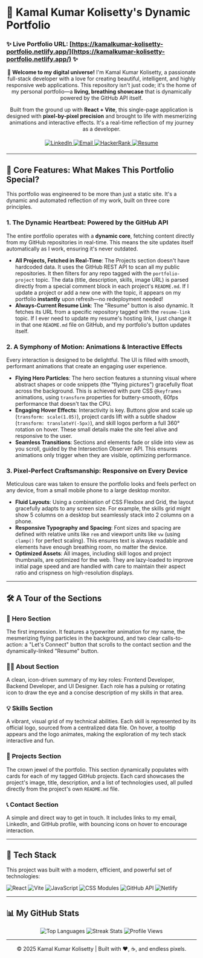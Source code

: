 # 🚀 Kamal Kumar Kolisetty's Dynamic Portfolio

### ✨ **Live Portfolio URL: [https://kamalkumar-kolisetty-portfolio.netlify.app/](https://kamalkumar-kolisetty-portfolio.netlify.app/)** ✨

<div align="center">

👋 **Welcome to my digital universe!** I'm Kamal Kumar Kolisetty, a passionate full-stack developer with a love for creating beautiful, intelligent, and highly responsive web applications. This repository isn't just code; it's the home of my personal portfolio—a **living, breathing showcase** that is dynamically powered by the GitHub API itself.

Built from the ground up with **React + Vite**, this single-page application is designed with **pixel-by-pixel precision** and brought to life with mesmerizing animations and interactive effects. It's a real-time reflection of my journey as a developer.

</div>

<div align="center" style="margin-top: 20px; margin-bottom: 20px;">
  <a href="https://www.linkedin.com/in/kamal-kumar-kolisetty-19b944221" target="_blank">
    <img src="https://img.shields.io/badge/-LinkedIn-%230077B5?style=for-the-badge&logo=linkedin&logoColor=white" alt="LinkedIn" />
  </a>
  <a href="mailto:kamalkumarkolisetty@gmail.com" target="_blank">
    <img src="https://img.shields.io/badge/-Email-%23D14836?style=for-the-badge&logo=gmail&logoColor=white" alt="Email" />
  </a>
  <a href="https://www.hackerrank.com/kamalkumarkolis1" target="_blank">
    <img src="https://img.shields.io/badge/-HackerRank-%232EC866?style=for-the-badge&logo=hackerrank&logoColor=white" alt="HackerRank" />
  </a>
  <a href="https://kamalkumar-kolisetty-resume.tiiny.site/" target="_blank">
    <img src="https://img.shields.io/badge/-Resume-%23FF6B6B?style=for-the-badge&logo=pdf&logoColor=white" alt="Resume" />
  </a>
</div>

---

## 🌟 Core Features: What Makes This Portfolio Special?

This portfolio was engineered to be more than just a static site. It's a dynamic and automated reflection of my work, built on three core principles.

### 1. The Dynamic Heartbeat: Powered by the GitHub API
The entire portfolio operates with a **dynamic core**, fetching content directly from my GitHub repositories in real-time. This means the site updates itself automatically as I work, ensuring it's never outdated.

* **All Projects, Fetched in Real-Time**: The Projects section doesn't have hardcoded data. It uses the GitHub REST API to scan all my public repositories. It then filters for any repo tagged with the `portfolio-project` topic. The data (title, description, skills, image URL) is parsed directly from a special comment block in each project's `README.md`. If I update a project or add a new one with the topic, it appears on my portfolio **instantly** upon refresh—no redeployment needed!
* **Always-Current Resume Link**: The "Resume" button is also dynamic. It fetches its URL from a specific repository tagged with the `resume-link` topic. If I ever need to update my resume's hosting link, I just change it in that one `README.md` file on GitHub, and my portfolio's button updates itself.

### 2. A Symphony of Motion: Animations & Interactive Effects
Every interaction is designed to be delightful. The UI is filled with smooth, performant animations that create an engaging user experience.

* **Flying Hero Particles**: The hero section features a stunning visual where abstract shapes or code snippets (the "flying pictures") gracefully float across the background. This is achieved with pure CSS `@keyframes` animations, using `transform` properties for buttery-smooth, 60fps performance that doesn't tax the CPU.
* **Engaging Hover Effects**: Interactivity is key. Buttons glow and scale up (`transform: scale(1.05)`), project cards lift with a subtle shadow (`transform: translateY(-5px)`), and skill logos perform a full 360° rotation on hover. These small details make the site feel alive and responsive to the user.
* **Seamless Transitions**: Sections and elements fade or slide into view as you scroll, guided by the Intersection Observer API. This ensures animations only trigger when they are visible, optimizing performance.

### 3. Pixel-Perfect Craftsmanship: Responsive on Every Device
Meticulous care was taken to ensure the portfolio looks and feels perfect on any device, from a small mobile phone to a large desktop monitor.

* **Fluid Layouts**: Using a combination of CSS Flexbox and Grid, the layout gracefully adapts to any screen size. For example, the skills grid might show 5 columns on a desktop but seamlessly stack into 2 columns on a phone.
* **Responsive Typography and Spacing**: Font sizes and spacing are defined with relative units like `rem` and viewport units like `vw` (using `clamp()` for perfect scaling). This ensures text is always readable and elements have enough breathing room, no matter the device.
* **Optimized Assets**: All images, including skill logos and project thumbnails, are optimized for the web. They are lazy-loaded to improve initial page speed and are handled with care to maintain their aspect ratio and crispness on high-resolution displays.

---

## 🛠️ A Tour of the Sections

### 🎨 **Hero Section**
The first impression. It features a typewriter animation for my name, the mesmerizing flying particles in the background, and two clear calls-to-action: a "Let's Connect" button that scrolls to the contact section and the dynamically-linked "Resume" button.

### 👨‍💻 **About Section**
A clean, icon-driven summary of my key roles: Frontend Developer, Backend Developer, and UI Designer. Each role has a pulsing or rotating icon to draw the eye and a concise description of my skills in that area.

### 💡 **Skills Section**
A vibrant, visual grid of my technical abilities. Each skill is represented by its official logo, sourced from a centralized data file. On hover, a tooltip appears and the logo animates, making the exploration of my tech stack interactive and fun.

### 📂 **Projects Section**
The crown jewel of the portfolio. This section dynamically populates with cards for each of my tagged GitHub projects. Each card showcases the project's image, title, description, and a list of technologies used, all pulled directly from the project's own `README.md` file.

### 📞 **Contact Section**
A simple and direct way to get in touch. It includes links to my email, LinkedIn, and GitHub profile, with bouncing icons on hover to encourage interaction.

---

## 🔧 Tech Stack

This project was built with a modern, efficient, and powerful set of technologies:

![React](https://img.shields.io/badge/React-20232A?style=for-the-badge&logo=react&logoColor=61DAFB)
![Vite](https://img.shields.io/badge/Vite-646CFF?style=for-the-badge&logo=vite&logoColor=white)
![JavaScript](https://img.shields.io/badge/JavaScript-F7DF1E?style=for-the-badge&logo=javascript&logoColor=black)
![CSS Modules](https://img.shields.io/badge/CSS_Modules-000000?style=for-the-badge&logo=css-modules&logoColor=white)
![GitHub API](https://img.shields.io/badge/GitHub_API-181717?style=for-the-badge&logo=github&logoColor=white)
![Netlify](https://img.shields.io/badge/Netlify-00C7B7?style=for-the-badge&logo=netlify&logoColor=white)

---

## 📊 My GitHub Stats

<div align="center">

![Top Languages](https://github-readme-stats.vercel.app/api/top-langs/?username=kamalkolisetty&layout=compact&theme=radical)
![Streak Stats](https://github-readme-streak-stats.herokuapp.com/?user=kamalkolisetty&theme=radical)
![Profile Views](https://komarev.com/ghpvc/?username=kamalkolisetty&label=Profile%20Views&color=blue&style=for-the-badge)

</div>

---

<div align="center">
© 2025 Kamal Kumar Kolisetty | Built with ❤️, ☕, and endless pixels.
</div>
